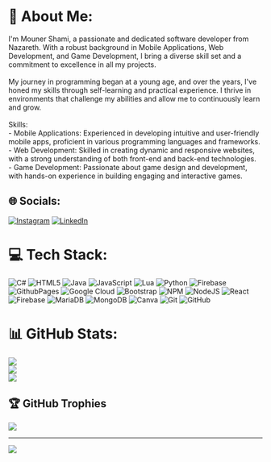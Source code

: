 # 💫 About Me:
I'm Mouner Shami, a passionate and dedicated software developer from Nazareth. With a robust background in Mobile Applications, Web Development, and Game Development, I bring a diverse skill set and a commitment to excellence in all my projects.<br><br>My journey in programming began at a young age, and over the years, I've honed my skills through self-learning and practical experience. I thrive in environments that challenge my abilities and allow me to continuously learn and grow.<br><br>Skills:<br>- Mobile Applications: Experienced in developing intuitive and user-friendly mobile apps, proficient in various programming languages and frameworks.<br>- Web Development: Skilled in creating dynamic and responsive websites, with a strong understanding of both front-end and back-end technologies.<br>- Game Development: Passionate about game design and development, with hands-on experience in building engaging and interactive games.


## 🌐 Socials:
[![Instagram](https://img.shields.io/badge/Instagram-%23E4405F.svg?logo=Instagram&logoColor=white)](https://instagram.com/mouner.sh) [![LinkedIn](https://img.shields.io/badge/LinkedIn-%230077B5.svg?logo=linkedin&logoColor=white)](https://linkedin.com/in/mounersh) 

# 💻 Tech Stack:
![C#](https://img.shields.io/badge/c%23-%23239120.svg?style=for-the-badge&logo=csharp&logoColor=white) ![HTML5](https://img.shields.io/badge/html5-%23E34F26.svg?style=for-the-badge&logo=html5&logoColor=white) ![Java](https://img.shields.io/badge/java-%23ED8B00.svg?style=for-the-badge&logo=openjdk&logoColor=white) ![JavaScript](https://img.shields.io/badge/javascript-%23323330.svg?style=for-the-badge&logo=javascript&logoColor=%23F7DF1E) ![Lua](https://img.shields.io/badge/lua-%232C2D72.svg?style=for-the-badge&logo=lua&logoColor=white) ![Python](https://img.shields.io/badge/python-3670A0?style=for-the-badge&logo=python&logoColor=ffdd54) ![Firebase](https://img.shields.io/badge/firebase-%23039BE5.svg?style=for-the-badge&logo=firebase) ![GithubPages](https://img.shields.io/badge/github%20pages-121013?style=for-the-badge&logo=github&logoColor=white) ![Google Cloud](https://img.shields.io/badge/GoogleCloud-%234285F4.svg?style=for-the-badge&logo=google-cloud&logoColor=white) ![Bootstrap](https://img.shields.io/badge/bootstrap-%238511FA.svg?style=for-the-badge&logo=bootstrap&logoColor=white) ![NPM](https://img.shields.io/badge/NPM-%23CB3837.svg?style=for-the-badge&logo=npm&logoColor=white) ![NodeJS](https://img.shields.io/badge/node.js-6DA55F?style=for-the-badge&logo=node.js&logoColor=white) ![React](https://img.shields.io/badge/react-%2320232a.svg?style=for-the-badge&logo=react&logoColor=%2361DAFB) ![Firebase](https://img.shields.io/badge/firebase-a08021?style=for-the-badge&logo=firebase&logoColor=ffcd34) ![MariaDB](https://img.shields.io/badge/MariaDB-003545?style=for-the-badge&logo=mariadb&logoColor=white) ![MongoDB](https://img.shields.io/badge/MongoDB-%234ea94b.svg?style=for-the-badge&logo=mongodb&logoColor=white) ![Canva](https://img.shields.io/badge/Canva-%2300C4CC.svg?style=for-the-badge&logo=Canva&logoColor=white) ![Git](https://img.shields.io/badge/git-%23F05033.svg?style=for-the-badge&logo=git&logoColor=white) ![GitHub](https://img.shields.io/badge/github-%23121011.svg?style=for-the-badge&logo=github&logoColor=white)
# 📊 GitHub Stats:
![](https://github-readme-stats.vercel.app/api?username=mouners&theme=dark&hide_border=false&include_all_commits=false&count_private=false)<br/>
![](https://github-readme-streak-stats.herokuapp.com/?user=mouners&theme=dark&hide_border=false)<br/>
![](https://github-readme-stats.vercel.app/api/top-langs/?username=mouners&theme=dark&hide_border=false&include_all_commits=false&count_private=false&layout=compact)

## 🏆 GitHub Trophies
![](https://github-profile-trophy.vercel.app/?username=mouners&theme=dark&no-frame=false&no-bg=true&margin-w=4)

---
[![](https://visitcount.itsvg.in/api?id=mouners&icon=0&color=0)](https://visitcount.itsvg.in)

<!-- Proudly created with GPRM ( https://gprm.itsvg.in ) -->
